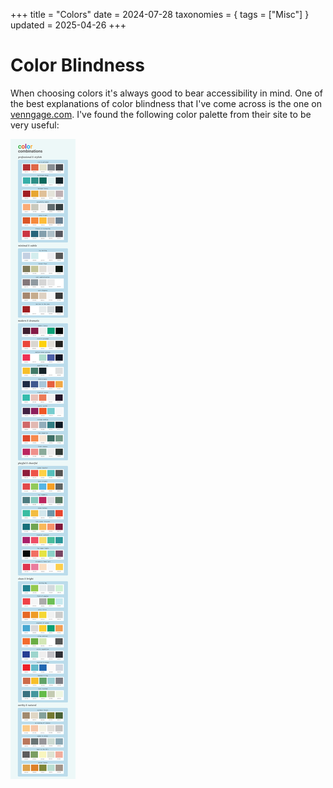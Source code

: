 +++
title = "Colors"
date = 2024-07-28
taxonomies = { tags = ["Misc"] }
updated = 2025-04-26
+++

# Color Blindness

When choosing colors it's always good to bear accessibility in mind.
One of the best explanations of color blindness that I've come across is the one on [venngage.com](https://venngage.com/blog/color-blind-friendly-palette/).
I've found the following color palette from their site to be very useful:

[![color palette](dd1b862e-4294-4dac-bcda-324dd0a05360.png)](https://venngage.com/templates/infographics/color-palettes-dd1b862e-4294-4dac-bcda-324dd0a05360)
